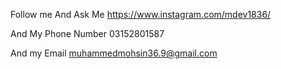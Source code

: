 Follow me And Ask Me 
https://www.instagram.com/mdev1836/                                          

And My Phone Number 
03152801587

And my Email
muhammedmohsin36.9@gmail.com
